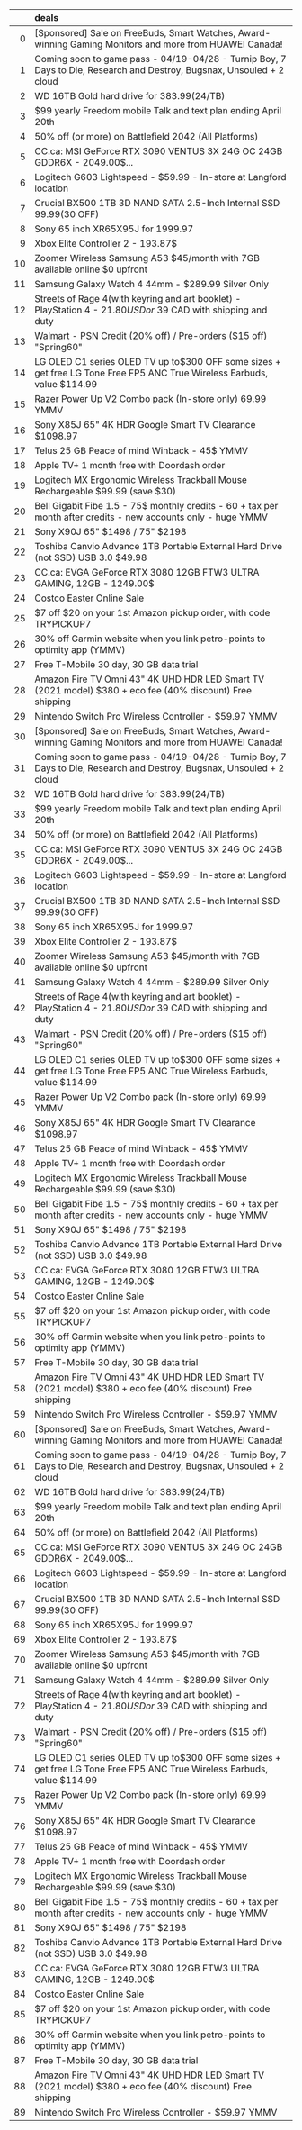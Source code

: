 |    | deals                                                                                                                   |
|---:|:------------------------------------------------------------------------------------------------------------------------|
|  0 | [Sponsored] Sale on FreeBuds, Smart Watches, Award-winning Gaming Monitors and more from HUAWEI Canada!                 |
|  1 | Coming soon to game pass - 04/19-04/28 - Turnip Boy, 7 Days to Die, Research and Destroy, Bugsnax, Unsouled + 2 cloud   |
|  2 | WD 16TB Gold hard drive for $383.99 ($24/TB)                                                                            |
|  3 | $99 yearly Freedom mobile Talk and text plan ending April 20th                                                          |
|  4 | 50% off (or more) on Battlefield 2042 (All Platforms)                                                                   |
|  5 | CC.ca: MSI GeForce RTX 3090 VENTUS 3X 24G OC 24GB GDDR6X - 2049.00$...                                                  |
|  6 | Logitech G603 Lightspeed - $59.99 - In-store at Langford location                                                       |
|  7 | Crucial BX500 1TB 3D NAND SATA 2.5-Inch Internal SSD $99.99 ($30 OFF)                                                   |
|  8 | Sony 65 inch XR65X95J for 1999.97                                                                                       |
|  9 | Xbox Elite Controller 2 - 193.87$                                                                                       |
| 10 | Zoomer Wireless Samsung A53 $45/month with 7GB available online $0 upfront                                              |
| 11 | Samsung Galaxy Watch 4 44mm - $289.99 Silver Only                                                                       |
| 12 | Streets of Rage 4(with keyring and art booklet) - PlayStation 4 - $21.80 USD or ~$39 CAD with shipping and duty         |
| 13 | Walmart - PSN Credit (20% off) / Pre-orders ($15 off) "Spring60"                                                        |
| 14 | LG OLED C1 series OLED TV up to$300 OFF some sizes + get free LG Tone Free FP5 ANC True Wireless Earbuds, value $114.99 |
| 15 | Razer Power Up V2 Combo pack (In-store only) 69.99 YMMV                                                                 |
| 16 | Sony X85J 65" 4K HDR Google Smart TV Clearance $1098.97                                                                 |
| 17 | Telus 25 GB Peace of mind Winback - 45$ YMMV                                                                            |
| 18 | Apple TV+ 1 month free with Doordash order                                                                              |
| 19 | Logitech MX Ergonomic Wireless Trackball Mouse Rechargeable $99.99 (save $30)                                           |
| 20 | Bell Gigabit Fibe 1.5 - 75$ monthly credits - 60 + tax per month after credits - new accounts only - huge YMMV          |
| 21 | Sony X90J 65" $1498 / 75" $2198                                                                                         |
| 22 | Toshiba Canvio Advance 1TB Portable External Hard Drive (not SSD) USB 3.0 $49.98                                        |
| 23 | CC.ca: EVGA GeForce RTX 3080 12GB FTW3 ULTRA GAMING, 12GB - 1249.00$                                                    |
| 24 | Costco Easter Online Sale                                                                                               |
| 25 | $7 off $20 on your 1st Amazon pickup order, with code TRYPICKUP7                                                        |
| 26 | 30% off Garmin website when you link petro-points to optimity app (YMMV)                                                |
| 27 | Free T-Mobile 30 day, 30 GB data trial                                                                                  |
| 28 | Amazon Fire TV Omni 43" 4K UHD HDR LED Smart TV (2021 model) $380 + eco fee (40% discount) Free shipping                |
| 29 | Nintendo Switch Pro Wireless Controller - $59.97 YMMV                                                                   |
| 30 | [Sponsored] Sale on FreeBuds, Smart Watches, Award-winning Gaming Monitors and more from HUAWEI Canada!                 |
| 31 | Coming soon to game pass - 04/19-04/28 - Turnip Boy, 7 Days to Die, Research and Destroy, Bugsnax, Unsouled + 2 cloud   |
| 32 | WD 16TB Gold hard drive for $383.99 ($24/TB)                                                                            |
| 33 | $99 yearly Freedom mobile Talk and text plan ending April 20th                                                          |
| 34 | 50% off (or more) on Battlefield 2042 (All Platforms)                                                                   |
| 35 | CC.ca: MSI GeForce RTX 3090 VENTUS 3X 24G OC 24GB GDDR6X - 2049.00$...                                                  |
| 36 | Logitech G603 Lightspeed - $59.99 - In-store at Langford location                                                       |
| 37 | Crucial BX500 1TB 3D NAND SATA 2.5-Inch Internal SSD $99.99 ($30 OFF)                                                   |
| 38 | Sony 65 inch XR65X95J for 1999.97                                                                                       |
| 39 | Xbox Elite Controller 2 - 193.87$                                                                                       |
| 40 | Zoomer Wireless Samsung A53 $45/month with 7GB available online $0 upfront                                              |
| 41 | Samsung Galaxy Watch 4 44mm - $289.99 Silver Only                                                                       |
| 42 | Streets of Rage 4(with keyring and art booklet) - PlayStation 4 - $21.80 USD or ~$39 CAD with shipping and duty         |
| 43 | Walmart - PSN Credit (20% off) / Pre-orders ($15 off) "Spring60"                                                        |
| 44 | LG OLED C1 series OLED TV up to$300 OFF some sizes + get free LG Tone Free FP5 ANC True Wireless Earbuds, value $114.99 |
| 45 | Razer Power Up V2 Combo pack (In-store only) 69.99 YMMV                                                                 |
| 46 | Sony X85J 65" 4K HDR Google Smart TV Clearance $1098.97                                                                 |
| 47 | Telus 25 GB Peace of mind Winback - 45$ YMMV                                                                            |
| 48 | Apple TV+ 1 month free with Doordash order                                                                              |
| 49 | Logitech MX Ergonomic Wireless Trackball Mouse Rechargeable $99.99 (save $30)                                           |
| 50 | Bell Gigabit Fibe 1.5 - 75$ monthly credits - 60 + tax per month after credits - new accounts only - huge YMMV          |
| 51 | Sony X90J 65" $1498 / 75" $2198                                                                                         |
| 52 | Toshiba Canvio Advance 1TB Portable External Hard Drive (not SSD) USB 3.0 $49.98                                        |
| 53 | CC.ca: EVGA GeForce RTX 3080 12GB FTW3 ULTRA GAMING, 12GB - 1249.00$                                                    |
| 54 | Costco Easter Online Sale                                                                                               |
| 55 | $7 off $20 on your 1st Amazon pickup order, with code TRYPICKUP7                                                        |
| 56 | 30% off Garmin website when you link petro-points to optimity app (YMMV)                                                |
| 57 | Free T-Mobile 30 day, 30 GB data trial                                                                                  |
| 58 | Amazon Fire TV Omni 43" 4K UHD HDR LED Smart TV (2021 model) $380 + eco fee (40% discount) Free shipping                |
| 59 | Nintendo Switch Pro Wireless Controller - $59.97 YMMV                                                                   |
| 60 | [Sponsored] Sale on FreeBuds, Smart Watches, Award-winning Gaming Monitors and more from HUAWEI Canada!                 |
| 61 | Coming soon to game pass - 04/19-04/28 - Turnip Boy, 7 Days to Die, Research and Destroy, Bugsnax, Unsouled + 2 cloud   |
| 62 | WD 16TB Gold hard drive for $383.99 ($24/TB)                                                                            |
| 63 | $99 yearly Freedom mobile Talk and text plan ending April 20th                                                          |
| 64 | 50% off (or more) on Battlefield 2042 (All Platforms)                                                                   |
| 65 | CC.ca: MSI GeForce RTX 3090 VENTUS 3X 24G OC 24GB GDDR6X - 2049.00$...                                                  |
| 66 | Logitech G603 Lightspeed - $59.99 - In-store at Langford location                                                       |
| 67 | Crucial BX500 1TB 3D NAND SATA 2.5-Inch Internal SSD $99.99 ($30 OFF)                                                   |
| 68 | Sony 65 inch XR65X95J for 1999.97                                                                                       |
| 69 | Xbox Elite Controller 2 - 193.87$                                                                                       |
| 70 | Zoomer Wireless Samsung A53 $45/month with 7GB available online $0 upfront                                              |
| 71 | Samsung Galaxy Watch 4 44mm - $289.99 Silver Only                                                                       |
| 72 | Streets of Rage 4(with keyring and art booklet) - PlayStation 4 - $21.80 USD or ~$39 CAD with shipping and duty         |
| 73 | Walmart - PSN Credit (20% off) / Pre-orders ($15 off) "Spring60"                                                        |
| 74 | LG OLED C1 series OLED TV up to$300 OFF some sizes + get free LG Tone Free FP5 ANC True Wireless Earbuds, value $114.99 |
| 75 | Razer Power Up V2 Combo pack (In-store only) 69.99 YMMV                                                                 |
| 76 | Sony X85J 65" 4K HDR Google Smart TV Clearance $1098.97                                                                 |
| 77 | Telus 25 GB Peace of mind Winback - 45$ YMMV                                                                            |
| 78 | Apple TV+ 1 month free with Doordash order                                                                              |
| 79 | Logitech MX Ergonomic Wireless Trackball Mouse Rechargeable $99.99 (save $30)                                           |
| 80 | Bell Gigabit Fibe 1.5 - 75$ monthly credits - 60 + tax per month after credits - new accounts only - huge YMMV          |
| 81 | Sony X90J 65" $1498 / 75" $2198                                                                                         |
| 82 | Toshiba Canvio Advance 1TB Portable External Hard Drive (not SSD) USB 3.0 $49.98                                        |
| 83 | CC.ca: EVGA GeForce RTX 3080 12GB FTW3 ULTRA GAMING, 12GB - 1249.00$                                                    |
| 84 | Costco Easter Online Sale                                                                                               |
| 85 | $7 off $20 on your 1st Amazon pickup order, with code TRYPICKUP7                                                        |
| 86 | 30% off Garmin website when you link petro-points to optimity app (YMMV)                                                |
| 87 | Free T-Mobile 30 day, 30 GB data trial                                                                                  |
| 88 | Amazon Fire TV Omni 43" 4K UHD HDR LED Smart TV (2021 model) $380 + eco fee (40% discount) Free shipping                |
| 89 | Nintendo Switch Pro Wireless Controller - $59.97 YMMV                                                                   |